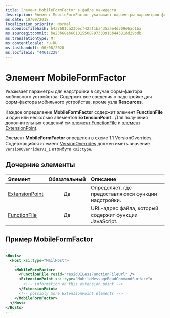 ```yaml
---
title: Элемент MobileFormFactor в файле манифеста
description: Элемент MobileFormFactor указывает параметры параметров формы мобильного устройства для надстройки.
ms.date: 10/09/2018
localization_priority: Normal
ms.openlocfilehash: 64a7681ca23becf42af1ba435aae4d509e6ad1ba
ms.sourcegitcommit: be23b68eb661015508797333915b44381dd29bdb
ms.translationtype: MT
ms.contentlocale: ru-RU
ms.lasthandoff: 06/08/2020
ms.locfileid: "44612229"
---
```

# <a name="mobileformfactor-element"></a>Элемент MobileFormFactor

Указывает параметры для надстройки в случае форм-фактора мобильного устройства. Содержит все сведения о надстройке для форм-фактора мобильного устройства, кроме узла **Resources**.

Каждое определение **MobileFormFactor** содержит элемент **FunctionFile** и один или несколько элементов **ExtensionPoint** . Для получения дополнительных сведений см [элемент FunctionFile](functionfile.md) и [элемент ExtensionPoint](extensionpoint.md).

Элемент **MobileFormFactor** определен в схеме 1.1 VersionOverrides. Содержащийся элемент [VersionOverrides](versionoverrides.md) должен иметь значение `VersionOverridesV1_1` атрибута `xsi:type`.

## <a name="child-elements"></a>Дочерние элементы

| Элемент                               | Обязательный | Описание  |
|:--------------------------------------|:--------:|:-------------|
| [ExtensionPoint](extensionpoint.md) | Да      | Определяет, где предоставляются функции надстройки. |
| [FunctionFile](functionfile.md)     | Да      | URL-адрес файла, который содержит функции JavaScript.|

## <a name="mobileformfactor-example"></a>Пример MobileFormFactor

```xml
...
<Hosts>
  <Host xsi:type="MailHost">
    ...
    <MobileFormFactor>
      <FunctionFile resid="residUILessFunctionFileUrl" />
      <ExtensionPoint xsi:type="MobileMessageReadCommandSurface">
        <!-- information on this extension point -->
      </ExtensionPoint> 
      <!-- possibly more ExtensionPoint elements -->
    </MobileFormFactor>
  </Host>
</Hosts>
...
```
